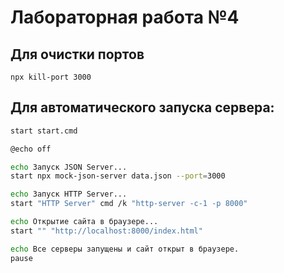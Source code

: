 # Лабораторная работа №4

## Для очистки портов
```
npx kill-port 3000
```

## Для автоматического запуска сервера:
```bash
start start.cmd
```
```bash
@echo off

echo Запуск JSON Server...
start npx mock-json-server data.json --port=3000

echo Запуск HTTP Server...
start "HTTP Server" cmd /k "http-server -c-1 -p 8000"

echo Открытие сайта в браузере...
start "" "http://localhost:8000/index.html"

echo Все серверы запущены и сайт открыт в браузере.
pause

```
